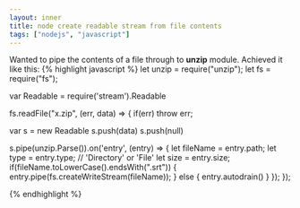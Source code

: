 ```yaml
---
layout: inner
title: node create readable stream from file contents
tags: ["nodejs", "javascript"]
---
```

Wanted to pipe the contents of a file through to <b>unzip</b> module. Achieved it like this:
{% highlight javascript %}
let unzip = require("unzip");
let fs = require("fs");

var Readable = require('stream').Readable

fs.readFile("x.zip", (err, data) => {
  if(err)
    throw err;

  var s = new Readable
  s.push(data)
  s.push(null)

  s.pipe(unzip.Parse()).on('entry', (entry) => {
      let fileName = entry.path;
      let type = entry.type; // 'Directory' or 'File'
      let size = entry.size;
      if(fileName.toLowerCase().endsWith(".srt")) {
        entry.pipe(fs.createWriteStream(fileName));
      } else {
        entry.autodrain()
      }
    });
});

{% endhighlight %}
